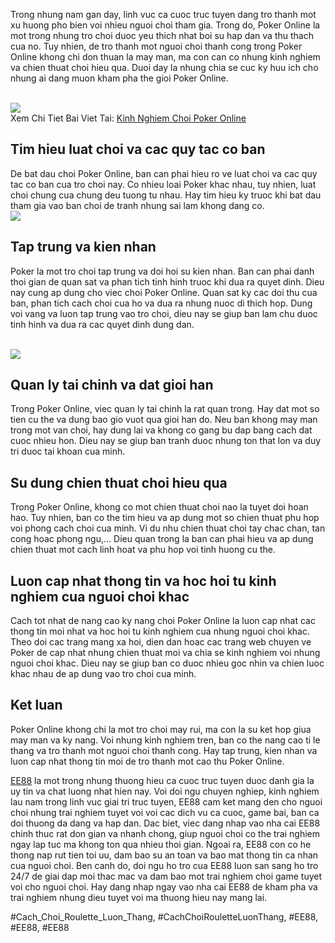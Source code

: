 <p>Trong nhung nam gan day, linh vuc ca cuoc truc tuyen dang tro thanh mot xu huong pho bien voi nhieu nguoi choi tham gia. Trong do, Poker Online la mot trong nhung tro choi duoc yeu thich nhat boi su hap dan va thu thach cua no. Tuy nhien, de tro thanh mot nguoi choi thanh cong trong Poker Online khong chi don thuan la may man, ma con can co nhung kinh nghiem va chien thuat choi hieu qua. Duoi day la nhung chia se cuc ky huu ich cho nhung ai dang muon kham pha the gioi Poker Online.</p><br><img src="https://ee88vn.wiki/wp-content/uploads/2025/04/1-Hieu-Ro-Cac-Quy-Tac-Co-Ban-Cua-Poker.png"></br>
Xem Chi Tiet Bai Viet Tai: <a href="https://ee88vn.wiki/kinh-nghiem-choi-poker-online/">Kinh Nghiem Choi Poker Online</a><h2>Tim hieu luat choi va cac quy tac co ban</h2><p>De bat dau choi Poker Online, ban can phai hieu ro ve luat choi va cac quy tac co ban cua tro choi nay. Co nhieu loai Poker khac nhau, tuy nhien, luat choi chung cua chung deu tuong tu nhau. Hay tim hieu ky truoc khi bat dau tham gia vao ban choi de tranh nhung sai lam khong dang co.<br><img src="https://ee88vn.wiki/wp-content/uploads/2025/04/1-Hieu-Ro-Cac-Quy-Tac-Co-Ban-Cua-Poker.png"></br><h2>Tap trung va kien nhan</h2><p>Poker la mot tro choi tap trung va doi hoi su kien nhan. Ban can phai danh thoi gian de quan sat va phan tich tinh hinh truoc khi dua ra quyet dinh. Dieu nay cung ap dung cho viec choi Poker Online. Quan sat ky cac doi thu cua ban, phan tich cach choi cua ho va dua ra nhung nuoc di thich hop. Dung voi vang va luon tap trung vao tro choi, dieu nay se giup ban lam chu duoc tinh hinh va dua ra cac quyet dinh dung dan.</p><br><img src="https://ee88vn.wiki/wp-content/uploads/2025/04/Kinh-Nghiem-Choi-Poker-Online-Hieu-Qua-Cho-Nguoi-Moi-Bat-Dau.png"></br><h2>Quan ly tai chinh va dat gioi han</h2><p>Trong Poker Online, viec quan ly tai chinh la rat quan trong. Hay dat mot so tien cu the va dung bao gio vuot qua gioi han do. Neu ban khong may man trong mot van choi, hay dung lai va khong co gang bu dap bang cach dat cuoc nhieu hon. Dieu nay se giup ban tranh duoc nhung ton that lon va duy tri duoc tai khoan cua minh.<h2>Su dung chien thuat choi hieu qua</h2><p>Trong Poker Online, khong co mot chien thuat choi nao la tuyet doi hoan hao. Tuy nhien, ban co the tim hieu va ap dung mot so chien thuat phu hop voi phong cach choi cua minh. Vi du nhu chien thuat choi tay chac chan, tan cong hoac phong ngu,… Dieu quan trong la ban can phai hieu va ap dung chien thuat mot cach linh hoat va phu hop voi tinh huong cu the.</p><h2>Luon cap nhat thong tin va hoc hoi tu kinh nghiem cua nguoi choi khac</h2><p>Cach tot nhat de nang cao ky nang choi Poker Online la luon cap nhat cac thong tin moi nhat va hoc hoi tu kinh nghiem cua nhung nguoi choi khac. Theo doi cac trang mang xa hoi, dien dan hoac cac trang web chuyen ve Poker de cap nhat nhung chien thuat moi va chia se kinh nghiem voi nhung nguoi choi khac. Dieu nay se giup ban co duoc nhieu goc nhin va chien luoc khac nhau de ap dung vao tro choi cua minh.<h2>Ket luan</h2><p>Poker Online khong chi la mot tro choi may rui, ma con la su ket hop giua may man va ky nang. Voi nhung kinh nghiem tren, ban co the nang cao ti le thang va tro thanh mot nguoi choi thanh cong. Hay tap trung, kien nhan va luon cap nhat thong tin moi de tro thanh mot cao thu Poker Online.</p><p><a href="https://ee88vn.wiki/">EE88</a> la mot trong nhung thuong hieu ca cuoc truc tuyen duoc danh gia la uy tin va chat luong nhat hien nay. Voi doi ngu chuyen nghiep, kinh nghiem lau nam trong linh vuc giai tri truc tuyen, EE88 cam ket mang den cho nguoi choi nhung trai nghiem tuyet voi voi cac dich vu ca cuoc, game bai, ban ca doi thuong da dang va hap dan. Dac biet, viec dang nhap vao nha cai EE88 chinh thuc rat don gian va nhanh chong, giup nguoi choi co the trai nghiem ngay lap tuc ma khong ton qua nhieu thoi gian. Ngoai ra, EE88 con co he thong nap rut tien toi uu, dam bao su an toan va bao mat thong tin ca nhan cua nguoi choi. Ben canh do, doi ngu ho tro cua EE88 luon san sang ho tro 24/7 de giai dap moi thac mac va dam bao mot trai nghiem choi game tuyet voi cho nguoi choi. Hay dang nhap ngay vao nha cai EE88 de kham pha va trai nghiem nhung dieu tuyet voi ma thuong hieu nay mang lai.</p>
#Cach_Choi_Roulette_Luon_Thang, #CachChoiRouletteLuonThang, #EE88, #EE88, #EE88
